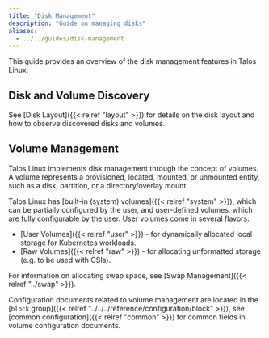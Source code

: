 ```yaml
---
title: "Disk Management"
description: "Guide on managing disks"
aliases:
  - ../../guides/disk-management
---
```


This guide provides an overview of the disk management features in Talos Linux.

## Disk and Volume Discovery

See [Disk Layout]({{< relref "layout" >}}) for details on the disk layout and how to observe discovered disks and volumes.

## Volume Management

Talos Linux implements disk management through the concept of volumes.
A volume represents a provisioned, located, mounted, or unmounted entity, such as a disk, partition, or a directory/overlay mount.

Talos Linux has [built-in (system) volumes]({{< relref "system" >}}), which can be partially configured by the user, and user-defined volumes, which are fully configurable by the user.
User volumes come in several flavors:

* [User Volumes]({{< relref "user" >}}) - for dynamically allocated local storage for Kubernetes workloads.
* [Raw Volumes]({{< relref "raw" >}}) - for allocating unformatted storage (e.g. to be used with CSIs).

For information on allocating swap space, see [Swap Management]({{< relref "../swap" >}}).

Configuration documents related to volume management are located in the [`block` group]({{< relref "../../../reference/configuration/block" >}}), see [common configuration]({{< relref "common" >}}) for common fields
in volume configuration documents.
